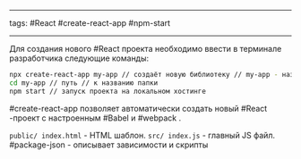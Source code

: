 ____
tags: #React #create-react-app #npm-start 
_____

Для создания нового #React проекта необходимо ввести в терминале разработчика следующие команды:

```BASH
npx create-react-app my-app // создаёт новую библиотеку // my-app - название папки
cd my-app // путь // к названию папки
npm start // запуск проекта на локальном хостинге
```

#create-react-app позволяет автоматически создать новый #React -проект с настроенным #Babel и #webpack .

`public/ index.html` - HTML шаблон.
`src/ index.js` - главный JS файл.
#package-json - описывает зависимости и скрипты